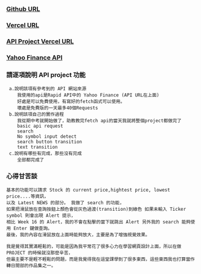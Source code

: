 ### [Github URL](https://github.com/anan826/1112-1N-js-demo-211410658.git)

### [Vercel URL](https://1112-1-n-js-demo-211410658.vercel.app/)

### [API Project Vercel URL](https://api-javascript.vercel.app/)

### [Yahoo Finance API](https://rapidapi.com/manwilbahaa/api/yahoo-finance127)

### 請逐項說明 API project 功能

     a.說明該項有參考到的 API 網站來源
        我使用的api是Rapid API中的 Yahoo Finance (API URL在上面)
        好處是可以免費使用，有寫好的fetch函式可以使用。
        壞處是免費版的一天最多40個Requests
     b.說明該項自己的實作過程
        我從期中考就開始做了，助教教完fetch api的當天我就將整個project都做完了
        basic api request
        search
        No symbol input detect
        search button transition
        text transition
     c.說明有哪些有完成，那些沒有完成
        全部都完成了

### 心得甘苦談

    基本的功能可以請求 Stock 的 current price,hightest price, lowest price....等資訊，
    以及 Latest NEWS 的部分。 我做了 search 的功能，
    如果把滑鼠放在查詢按鈕上顏色會從灰色過渡(transition)到綠色 如果未輸入 Ticker symbol 則會出現 Alert 提示，
    相比 Week 16 的 Alert，我的不會在點擊的當下就跳出 Alert 另外我的 search 能夠使用 Enter 鍵做查詢。
    最後，我的內容在滑鼠放在上面時能夠放大，主要是為了增強視覺效果。

    我是覺得其實滿輕鬆的，可能是因為我平常花了很多心力在學習網頁設計上面，所以在做 PROJECT 的時候就沒那麼辛苦，
    但最主要不是輕不輕鬆的問題，而是我覺得我在這堂課學到了很多東西，這些東西我也打算當作轉日間部的作品集之一。
